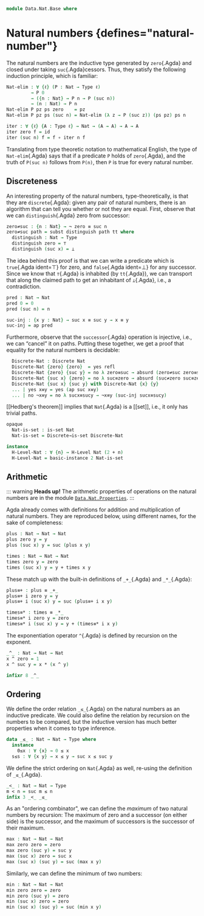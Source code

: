 <!--
```
open import 1Lab.Path.IdentitySystem
open import 1Lab.HLevel.Retracts
open import 1Lab.HLevel
open import 1Lab.Path
open import 1Lab.Type

open import Data.Dec.Base
open import Data.Bool
```
-->

```agda
module Data.Nat.Base where
```

<!--
```agda
open import Prim.Data.Nat hiding (_<_) public
```
-->

# Natural numbers {defines="natural-number"}

The natural numbers are the inductive type generated by `zero`{.Agda}
and closed under taking `suc`{.Agda}cessors. Thus, they satisfy the
following induction principle, which is familiar:

```agda
Nat-elim : ∀ {ℓ} (P : Nat → Type ℓ)
         → P 0
         → ({n : Nat} → P n → P (suc n))
         → (n : Nat) → P n
Nat-elim P pz ps zero    = pz
Nat-elim P pz ps (suc n) = Nat-elim (λ z → P (suc z)) (ps pz) ps n

iter : ∀ {ℓ} {A : Type ℓ} → Nat → (A → A) → A → A
iter zero f = id
iter (suc n) f = f ∘ iter n f
```

Translating from type theoretic notation to mathematical English, the
type of `Nat-elim`{.Agda} says that if a predicate `P` holds of
`zero`{.Agda}, and the truth of `P(suc n)` follows from `P(n)`, then `P`
is true for every natural number.

## Discreteness

An interesting property of the natural numbers, type-theoretically, is
that they are `discrete`{.Agda}: given any pair of natural numbers,
there is an algorithm that can tell you whether or not they are equal.
First, observe that we can `distinguish`{.Agda} zero from successor:

```agda
zero≠suc : {n : Nat} → ¬ zero ≡ suc n
zero≠suc path = subst distinguish path tt where
  distinguish : Nat → Type
  distinguish zero = ⊤
  distinguish (suc x) = ⊥
```

<!--
```agda
suc≠zero : {n : Nat} → ¬ suc n ≡ zero
suc≠zero = zero≠suc ∘ sym
```
-->

The idea behind this proof is that we can write a predicate which is
`true`{.Agda ident=⊤} for zero, and `false`{.Agda ident=⊥} for any
successor. Since we know that `⊤`{.Agda} is inhabited (by `tt`{.Agda}),
we can transport that along the claimed path to get an inhabitant of
`⊥`{.Agda}, i.e., a contradiction.

```agda
pred : Nat → Nat
pred 0 = 0
pred (suc n) = n

suc-inj : {x y : Nat} → suc x ≡ suc y → x ≡ y
suc-inj = ap pred
```

Furthermore, observe that the `successor`{.Agda} operation is injective,
i.e., we can “cancel” it on paths. Putting these together, we get a
proof that equality for the natural numbers is decidable:

<!--
```agda
private module _ where private
```
-->

```agda
  Discrete-Nat : Discrete Nat
  Discrete-Nat {zero} {zero}  = yes refl
  Discrete-Nat {zero} {suc y} = no λ zero≡suc → absurd (zero≠suc zero≡suc)
  Discrete-Nat {suc x} {zero} = no λ suc≡zero → absurd (suc≠zero suc≡zero)
  Discrete-Nat {suc x} {suc y} with Discrete-Nat {x} {y}
  ... | yes x≡y = yes (ap suc x≡y)
  ... | no ¬x≡y = no λ sucx≡sucy → ¬x≡y (suc-inj sucx≡sucy)
```

<!--
```agda
is-equal→path : ∀ {x y} → (x == y) ≡ true → x ≡ y
is-equal→path {zero}  {zero}  p = refl
is-equal→path {zero}  {suc y} p = absurd (true≠false (sym p))
is-equal→path {suc x} {zero}  p = absurd (true≠false (sym p))
is-equal→path {suc x} {suc y} p = ap suc (is-equal→path p)

is-not-equal→not-path : ∀ {x y} → (x == y) ≡ false → ¬ (x ≡ y)
is-not-equal→not-path {zero}  {zero}  p q = absurd (true≠false p)
is-not-equal→not-path {zero}  {suc y} p q = absurd (zero≠suc q)
is-not-equal→not-path {suc x} {zero}  p q = absurd (zero≠suc (sym q))
is-not-equal→not-path {suc x} {suc y} p q = is-not-equal→not-path p (suc-inj q)

instance
  Discrete-Nat : Discrete Nat
  Discrete-Nat {x} {y} with inspect (x == y)
  ... | true  , p = yes (is-equal→path p)
  ... | false , p = no  (is-not-equal→not-path p)
```
-->

[[Hedberg's theorem]] implies that `Nat`{.Agda} is a [[set]], i.e., it only
has trivial paths.

```agda
opaque
  Nat-is-set : is-set Nat
  Nat-is-set = Discrete→is-set Discrete-Nat

instance
  H-Level-Nat : ∀ {n} → H-Level Nat (2 + n)
  H-Level-Nat = basic-instance 2 Nat-is-set
```

## Arithmetic

::: warning
**Heads up!** The arithmetic properties of operations on the natural
numbers are in the module [`Data.Nat.Properties`].
:::

[`Data.Nat.Properties`]: Data.Nat.Properties.html

Agda already comes with definitions for addition and multiplication of
natural numbers. They are reproduced below, using different names, for
the sake of completeness:

```agda
plus : Nat → Nat → Nat
plus zero y = y
plus (suc x) y = suc (plus x y)

times : Nat → Nat → Nat
times zero y = zero
times (suc x) y = y + times x y
```

These match up with the built-in definitions of `_+_`{.Agda} and
`_*_`{.Agda}:

```agda
plus≡+ : plus ≡ _+_
plus≡+ i zero y = y
plus≡+ i (suc x) y = suc (plus≡+ i x y)

times≡* : times ≡ _*_
times≡* i zero y = zero
times≡* i (suc x) y = y + (times≡* i x y)
```

The exponentiation operator `^`{.Agda} is defined by recursion on the
exponent.

```agda
_^_ : Nat → Nat → Nat
x ^ zero = 1
x ^ suc y = x * (x ^ y)

infixr 8 _^_
```

## Ordering

We define the order relation `_≤_`{.Agda} on the natural numbers as an
inductive predicate. We could also define the relation by recursion on
the numbers to be compared, but the inductive version has much better
properties when it comes to type inference.

```agda
data _≤_ : Nat → Nat → Type where
  instance
    0≤x : ∀ {x} → 0 ≤ x
  s≤s : ∀ {x y} → x ≤ y → suc x ≤ suc y
```

<!--
```agda
instance
  s≤s' : ∀ {x y} → ⦃ x ≤ y ⦄ → suc x ≤ suc y
  s≤s' ⦃ x ⦄ = s≤s x

Positive : Nat → Type
Positive zero    = ⊥
Positive (suc n) = ⊤
```
-->

We define the strict ordering on `Nat`{.Agda} as well,
re-using the definition of `_≤_`{.Agda}.

```agda
_<_ : Nat → Nat → Type
m < n = suc m ≤ n
infix 3 _<_ _≤_
```

As an "ordering combinator", we can define the _maximum_ of two natural
numbers by recursion: The maximum of zero and a successor (on either
side) is the successor, and the maximum of successors is the successor of
their maximum.

```agda
max : Nat → Nat → Nat
max zero zero = zero
max zero (suc y) = suc y
max (suc x) zero = suc x
max (suc x) (suc y) = suc (max x y)
```

Similarly, we can define the minimum of two numbers:

```agda
min : Nat → Nat → Nat
min zero zero = zero
min zero (suc y) = zero
min (suc x) zero = zero
min (suc x) (suc y) = suc (min x y)
```
